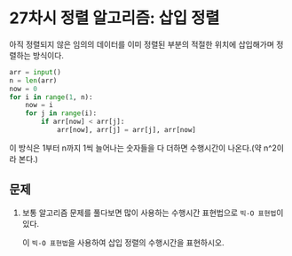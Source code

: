 # 27차시 정렬 알고리즘: 삽입 정렬

아직 정렬되지 않은 임의의 데이터를 이미 정렬된 부분의 적절한 위치에 삽입해가며 정렬하는 방식이다.

```python
arr = input()
n = len(arr)
now = 0
for i in range(1, n):
	now = i
	for j in range(i):
		if arr[now] < arr[j]:
			arr[now], arr[j] = arr[j], arr[now]
```

이 방식은 1부터 n까지 1씩 늘어나는 숫자들을 다 더하면 수행시간이 나온다.(약 n^2이라 본다.)

## 문제

1. 보통 알고리즘 문제를 풀다보면 많이 사용하는 수행시간 표현법으로 `빅-O 표현법`이 있다.

   이 `빅-O 표현법`을 사용하여 삽입 정렬의 수행시간을 표현하시오.
